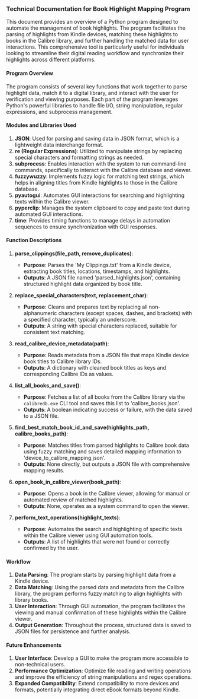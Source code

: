 ### Technical Documentation for Book Highlight Mapping Program

This document provides an overview of a Python program designed to automate the management of book highlights. The program facilitates the parsing of highlights from Kindle devices, matching these highlights to books in the Calibre library, and further handling the matched data for user interactions. This comprehensive tool is particularly useful for individuals looking to streamline their digital reading workflow and synchronize their highlights across different platforms.

#### Program Overview

The program consists of several key functions that work together to parse highlight data, match it to a digital library, and interact with the user for verification and viewing purposes. Each part of the program leverages Python's powerful libraries to handle file I/O, string manipulation, regular expressions, and subprocess management.

#### Modules and Libraries Used

1. **JSON**: Used for parsing and saving data in JSON format, which is a lightweight data interchange format.
2. **re (Regular Expressions)**: Utilized to manipulate strings by replacing special characters and formatting strings as needed.
3. **subprocess**: Enables interaction with the system to run command-line commands, specifically to interact with the Calibre database and viewer.
4. **fuzzywuzzy**: Implements fuzzy logic for matching text strings, which helps in aligning titles from Kindle highlights to those in the Calibre database.
5. **pyautogui**: Automates GUI interactions for searching and highlighting texts within the Calibre viewer.
6. **pyperclip**: Manages the system clipboard to copy and paste text during automated GUI interactions.
7. **time**: Provides timing functions to manage delays in automation sequences to ensure synchronization with GUI responses.

#### Function Descriptions

1. **parse_clippings(file_path, remove_duplicates)**:
   - **Purpose**: Parses the 'My Clippings.txt' from a Kindle device, extracting book titles, locations, timestamps, and highlights.
   - **Outputs**: A JSON file named 'parsed_highlights.json', containing structured highlight data organized by book title.

2. **replace_special_characters(text, replacement_char)**:
   - **Purpose**: Cleans and prepares text by replacing all non-alphanumeric characters (except spaces, dashes, and brackets) with a specified character, typically an underscore.
   - **Outputs**: A string with special characters replaced, suitable for consistent text matching.

3. **read_calibre_device_metadata(path)**:
   - **Purpose**: Reads metadata from a JSON file that maps Kindle device book titles to Calibre library IDs.
   - **Outputs**: A dictionary with cleaned book titles as keys and corresponding Calibre IDs as values.

4. **list_all_books_and_save()**:
   - **Purpose**: Fetches a list of all books from the Calibre library via the `calibredb.exe` CLI tool and saves this list to 'calibre_books.json'.
   - **Outputs**: A boolean indicating success or failure, with the data saved to a JSON file.

5. **find_best_match_book_id_and_save(highlights_path, calibre_books_path)**:
   - **Purpose**: Matches titles from parsed highlights to Calibre book data using fuzzy matching and saves detailed mapping information to 'device_to_calibre_mapping.json'.
   - **Outputs**: None directly, but outputs a JSON file with comprehensive mapping results.

6. **open_book_in_calibre_viewer(book_path)**:
   - **Purpose**: Opens a book in the Calibre viewer, allowing for manual or automated review of matched highlights.
   - **Outputs**: None, operates as a system command to open the viewer.

7. **perform_text_operations(highlight_texts)**:
   - **Purpose**: Automates the search and highlighting of specific texts within the Calibre viewer using GUI automation tools.
   - **Outputs**: A list of highlights that were not found or correctly confirmed by the user.

#### Workflow

1. **Data Parsing**: The program starts by parsing highlight data from a Kindle device.
2. **Data Matching**: Using the parsed data and metadata from the Calibre library, the program performs fuzzy matching to align highlights with library books.
3. **User Interaction**: Through GUI automation, the program facilitates the viewing and manual confirmation of these highlights within the Calibre viewer.
4. **Output Generation**: Throughout the process, structured data is saved to JSON files for persistence and further analysis.

#### Future Enhancements

1. **User Interface**: Develop a GUI to make the program more accessible to non-technical users.
2. **Performance Optimization**: Optimize file reading and writing operations and improve the efficiency of string manipulations and regex operations.
3. **Expanded Compatibility**: Extend compatibility to more devices and formats, potentially integrating direct eBook formats beyond Kindle.
